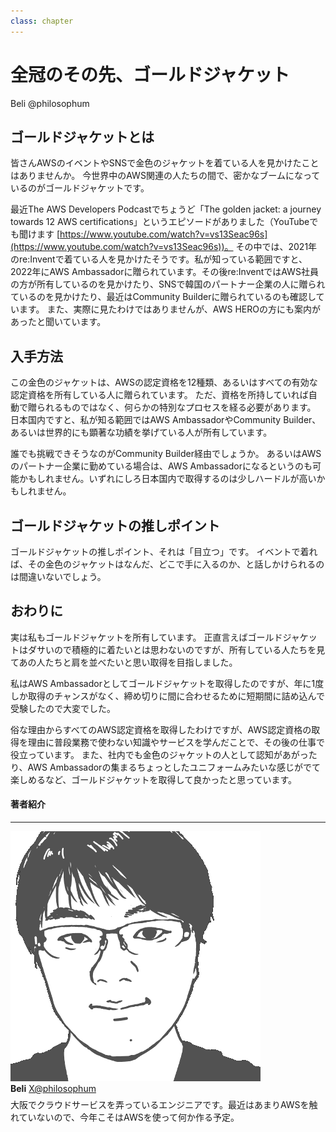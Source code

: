 ```yaml
---
class: chapter
---
```


# 全冠のその先、ゴールドジャケット

<div class="flush-right">Beli @philosophum</div>

## ゴールドジャケットとは

皆さんAWSのイベントやSNSで金色のジャケットを着ている人を見かけたことはありませんか。
今世界中のAWS関連の人たちの間で、密かなブームになっているのがゴールドジャケットです。

最近The AWS Developers Podcastでちょうど「The golden jacket: a journey towards 12 AWS certifications」というエピソードがありました（YouTubeでも聞けます [https://www.youtube.com/watch?v=vs13Seac96s](https://www.youtube.com/watch?v=vs13Seac96s))。
その中では、2021年のre:Inventで着ている人を見かけたそうです。私が知っている範囲ですと、2022年にAWS Ambassadorに贈られています。その後re:InventではAWS社員の方が所有しているのを見かけたり、SNSで韓国のパートナー企業の人に贈られているのを見かけたり、最近はCommunity Builderに贈られているのも確認しています。
また、実際に見たわけではありませんが、AWS HEROの方にも案内があったと聞いています。

## 入手方法

この金色のジャケットは、AWSの認定資格を12種類、あるいはすべての有効な認定資格を所有している人に贈られています。
ただ、資格を所持していれば自動で贈られるものではなく、何らかの特別なプロセスを経る必要があります。
日本国内ですと、私が知る範囲ではAWS AmbassadorやCommunity Builder、あるいは世界的にも顕著な功績を挙げている人が所有しています。

誰でも挑戦できそうなのがCommunity Builder経由でしょうか。
あるいはAWSのパートナー企業に勤めている場合は、AWS Ambassadorになるというのも可能かもしれません。いずれにしろ日本国内で取得するのは少しハードルが高いかもしれません。

## ゴールドジャケットの推しポイント

ゴールドジャケットの推しポイント、それは「目立つ」です。
イベントで着れば、その金色のジャケットはなんだ、どこで手に入るのか、と話しかけられるのは間違いないでしょう。

## おわりに

実は私もゴールドジャケットを所有しています。
正直言えばゴールドジャケットはダサいので積極的に着たいとは思わないのですが、所有している人たちを見てあの人たちと肩を並べたいと思い取得を目指しました。

私はAWS Ambassadorとしてゴールドジャケットを取得したのですが、年に1度しか取得のチャンスがなく、締め切りに間に合わせるために短期間に詰め込んで受験したので大変でした。

俗な理由からすべてのAWS認定資格を取得したわけですが、AWS認定資格の取得を理由に普段業務で使わない知識やサービスを学んだことで、その後の仕事で役立っています。
また、社内でも金色のジャケットの人として認知があがったり、AWS Ambassadorの集まるちょっとしたユニフォームみたいな感じがでて楽しめるなど、ゴールドジャケットを取得して良かったと思っています。

#### 著者紹介

---

<div class="author-profile">
    <img src="images/beli.png">
    <div>
        <div>
            <b>Beli</b>
            <a href="https://x.com/philosophum">X@philosophum</a>
        </div>
    </div>
</div>
<p style="margin-top: 0.5em; margin-bottom: 2em;">
大阪でクラウドサービスを弄っているエンジニアです。最近はあまりAWSを触れていないので、今年こそはAWSを使って何か作る予定。
</p>

